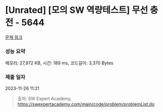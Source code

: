 # [Unrated] [모의 SW 역량테스트] 무선 충전 - 5644 

[문제 링크](https://swexpertacademy.com/main/code/problem/problemDetail.do?contestProbId=AWXRDL1aeugDFAUo) 

### 성능 요약

메모리: 27,972 KB, 시간: 189 ms, 코드길이: 3,370 Bytes

### 제출 일자

2023-11-26 11:21



> 출처: SW Expert Academy, https://swexpertacademy.com/main/code/problem/problemList.do